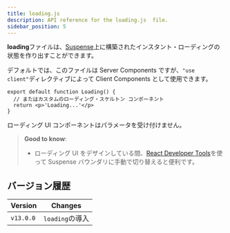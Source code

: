 ```yaml
---
title: loading.js
description: API reference for the loading.js  file.
sidebar_position: 5
---
```


**loading**ファイルは、[Suspense](/docs/app-router/building-your-application/routing/loading-ui-and-streaming)上に構築されたインスタント・ローディングの状態を作り出すことができます。

デフォルトでは、このファイルは Server Components ですが、`"use client"`ディレクティブによって Client Components として使用できます。

```tsx title="app/feed/loading.tsx"
export default function Loading() {
  // またはカスタムのローディング・スケルトン コンポーネント
  return <p>'Loading...'</p>
}
```

ローディング UI コンポーネントはパラメータを受け付けません。

> **Good to know**:
>
> - ローディング UI をデザインしている間、[React Developer Tools](https://ja.react.dev/learn/react-developer-tools)を使って Suspense バウンダリに手動で切り替えると便利です。

## バージョン履歴

| Version   | Changes         |
| --------- | --------------- |
| `v13.0.0` | `loading`の導入 |
